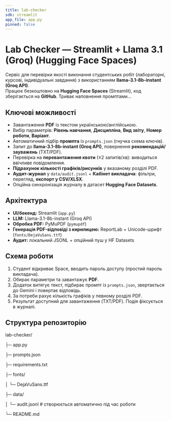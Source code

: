 ```yaml
---
title: lab-checker
sdk: streamlit
app_file: app.py
pinned: false
---
```


# Lab Checker — Streamlit + Llama 3.1 (Groq) (Hugging Face Spaces)

Сервіс для перевірки якості виконання студентських робіт (лабораторні, курсові, індивідуальні завдання) з використанням **llama-3.1-8b-instant (Groq API)**.  
Працює безкоштовно на **Hugging Face Spaces** (Streamlit), код зберігається на **GitHub**.
Триває наповнення промптами...

## Ключові можливості
- Завантаження **PDF** із текстом українською/англійською.
- Вибір параметрів: **Рівень навчання**, **Дисципліна**, **Вид звіту**, **Номер роботи**, **Варіант**.
- Автоматичний підбір **промпта** із `prompts.json` (гнучка схема ключів).
- Запит до **llama-3.1-8b-instant (Groq API)**, повернення **рекомендацій/зауважень** (TXT/PDF).
- Перевірка на **перевантаження квоти** (≤2 запитів/хв): виводиться ввічливе повідомлення.
- **Підрахунок кількості графіків/рисунків** у вказаному розділі PDF.
- **Аудит-журнал** у `data/audit.jsonl` + **Кабінет викладача**: фільтри, перегляд, **експорт у CSV/XLSX**.
- Опційна синхронізація журналу в датасет **Hugging Face Datasets**.

## Архітектура
- **UI/бекенд:** Streamlit (`app.py`)
- **LLM:** Llama-3.1-8b-instant (Groq API)
- **Обробка PDF:** PyMuPDF (`pymupdf`)
- **Генерація PDF-відповіді з кирилицею:** ReportLab + Unicode-шрифт (`fonts/DejaVuSans.ttf`)
- **Аудит:** локальний JSONL + опційний пуш у HF Datasets

## Схема роботи
1. Студент відкриває Space, вводить пароль доступу (простий пароль викладача).
2. Обирає параметри та завантажує **PDF**.
3. Додаток витягує текст, підбирає промпт із `prompts.json`, звертається до Gemini і повертає відповідь.
4. За потреби рахує кількість графіків у певному розділі PDF.
5. Результат доступний для завантаження (TXT/PDF). Подія фіксується в журналі.

## Структура репозиторію
lab-checker/

├─ app.py

├─ prompts.json

├─ requirements.txt

├─ fonts/

│ └─ DejaVuSans.ttf

├─ data/

│ └─ audit.jsonl # створюється автоматично під час роботи

└─ README.md
